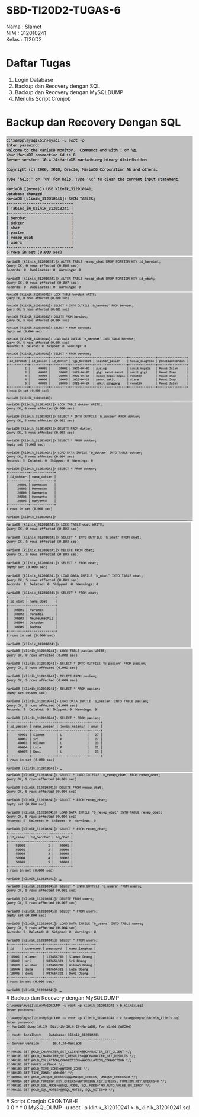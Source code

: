 # SBD-TI20D2-TUGAS-6
Nama : Slamet <br>
NIM : 312010241 <br>
Kelas : TI20D2 <br>
# Daftar Tugas
1. Login Database <br>
2. Backup dan Recovery dengan SQL <br>
3. Backup dan Recovery dengan MySQLDUMP <br>
4. Menulis Script Cronjob <br>
# Backup dan Recovery Dengan SQL
<img src = 'login.png' img>
<img src = 'delete fk.png' img>
<img src = 'berobat.png' img>
<img src = 'dokter.png' img>
<img src = 'obat.png' img>
<img src = 'pasien.png' img>
<img src = 'resep.png' img>
<img src = 'users.png' img> <br>
# Backup dan Recovery dengan MySQLDUMP
<img src = 'mysqldump.png' img> <br>
# Script Cronjob
CRONTAB-E <br>
0 0 * * 0 MySQLDUMP –u root –p klinik_312010241 > b_klinik_312010241.sql
